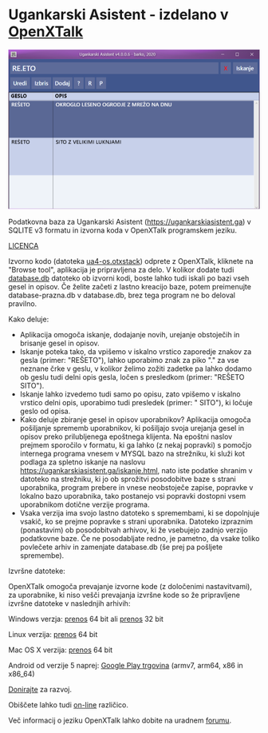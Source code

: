 # Ugankarski Asistent - izdelano v <a href="https://github.com/OpenXTalk-org">OpenXTalk</a>
<a href="https://ugankarskiasistent.ga"><p style="text-align:center;"><img src="ua.png" alt="Ugankarski Asistent"></p></a>

Podatkovna baza za Ugankarski Asistent (https://ugankarskiasistent.ga) v SQLITE v3 formatu in izvorna koda v OpenXTalk programskem jeziku.

<a href="LICENSE">LICENCA</a>

Izvorno kodo (datoteka <a href="ua4-os.otxstack">ua4-os.otxstack</a>) odprete z OpenXTalk, kliknete na "Browse tool", aplikacija je pripravljena za delo. V kolikor dodate tudi <a href="database.db">database.db</a> datoteko ob izvorni kodi, boste lahko tudi iskali po bazi vseh gesel in opisov. Če želite začeti z lastno kreacijo baze, potem preimenujte database-prazna.db v database.db, brez tega program ne bo deloval pravilno.

Kako deluje:

* Aplikacija omogoča iskanje, dodajanje novih, urejanje obstoječih in brisanje gesel in opisov.
* Iskanje poteka tako, da vpišemo v iskalno vrstico zaporedje znakov za gesla (primer: "REŠETO"), lahko uporabimo znak za piko "." za vse neznane črke v geslu, v kolikor želimo zožiti zadetke pa lahko dodamo ob geslu tudi delni opis gesla, ločen s presledkom (primer: "REŠETO SITO").
* Iskanje lahko izvedemo tudi samo po opisu, zato vpišemo v iskalno vrstico delni opis, uporabimo tudi presledek (primer: " SITO"), ki ločuje geslo od opisa.
* Kako deluje zbiranje gesel in opisov uporabnikov? Aplikacija omogoča pošiljanje sprememb uporabnikov, ki pošiljajo svoja urejanja gesel in opisov preko prilubljenega epoštnega klijenta. Na epoštni naslov prejmem sporočilo v formatu, ki ga lahko (z nekaj popravki) s pomočjo internega programa vnesem v MYSQL bazo na strežniku, ki služi kot podlaga za spletno iskanje na naslovu https://ugankarskiasistent.ga/iskanje.html, nato iste podatke shranim v datoteko na strežniku, ki jo ob sprožitvi posodobitve baze s strani uporabnika, program prebere in vnese neobstoječe zapise, popravke v lokalno bazo uporabnika, tako postanejo vsi popravki dostopni vsem uporabnikom dotične verzije programa.
* Vsaka verzija ima svojo lastno datoteko s spremembami, ki se dopolnjuje vsakič, ko se prejme popravke s strani uporabnika. Datoteko izpraznim (ponastavim) ob posodobitvah arhivov, ki že vsebujejo zadnjo verzijo podatkovne baze. Če ne posodabljate redno, je pametno, da vsake toliko povlečete arhiv in zamenjate database.db (še prej pa pošljete spremembe).

Izvršne datoteke:

OpenXTalk omogoča prevajanje izvorne kode (z določenimi nastavitvami), za uporabnike, ki niso vešči prevajanja izvršne kode so že pripravljene izvršne datoteke v naslednjih arhivih:

Windows verzja: <a href="https://github.com/trinajstica/ua/raw/master/bin/ua64-windows.zip">prenos</a> 64 bit ali <a href="https://github.com/trinajstica/ua/raw/master/bin/ua32-windows.zip">prenos</a> 32 bit

Linux verzija: <a href="https://github.com/trinajstica/ua/raw/master/bin/ua64-linux.zip">prenos</a> 64 bit

Mac OS X verzija: <a href="https://github.com/trinajstica/ua/raw/master/bin/ua64-macosx.zip">prenos</a> 64 bit

Android od verzije 5 naprej: <a href="https://play.google.com/store/apps/details?id=com.preprosto.ua3">Google Play trgovina</a> (armv7, arm64, x86 in x86_64)

<a href="https://ugankarskiasistent.ga/#donacija">Donirajte</a> za razvoj.

Obiščete lahko tudi <a href="https://ugankarskiasistent.ga/iskanje.html">on-line</a> različico.

Več informacij o jeziku OpenXTalk lahko dobite na uradnem <a href="https://forums.openxtalk.org/">forumu</a>.
